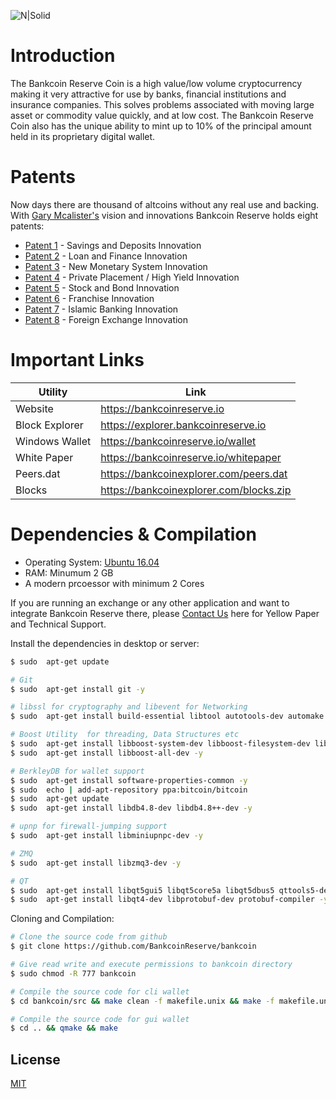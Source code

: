 ![N|Solid](https://bankcoinreserve.io/wp-content/uploads/2018/03/bankcoin-spin-small-400px.gif)

# Introduction
The Bankcoin Reserve Coin is a high value/low volume cryptocurrency making it very attractive for use by banks, financial institutions and insurance companies. This solves problems associated with moving large asset or commodity value quickly, and at low cost. The Bankcoin Reserve Coin also has the unique ability to mint up to 10% of the principal amount held in its proprietary digital wallet.

# Patents

Now days there are thousand of altcoins without any real use and backing. With  [Gary Mcalister's](https://www.amazon.com/Blockchain-Prophecy-Gary-Gabriel-McAlister/dp/0648173704/ref=sr_1_1?qid=1567079624&refinements=p_27%3AMr+Gary+Gabriel+McAlister&s=books&sr=1-1&text=Mr+Gary+Gabriel+McAlister) vision and innovations Bankcoin Reserve holds eight patents:

* [Patent 1](https://bankcoinreserve.io/savings-and-deposits-innovation) - Savings and Deposits Innovation
* [Patent 2](https://bankcoinreserve.io/loan-and-finance-innovation) - Loan and Finance Innovation
* [Patent 3](https://bankcoinreserve.io/new-monetary-system-innovation) - New Monetary System Innovation
* [Patent 4](https://bankcoinreserve.io/private-placement-high-yield-innovation) - Private Placement / High Yield Innovation
* [Patent 5](https://bankcoinreserve.io/stock-and-bond-innovation) - Stock and Bond Innovation
* [Patent 6](https://bankcoinreserve.io/franchise-innovation) - Franchise Innovation
* [Patent 7](https://bankcoinreserve.io/islamic-banking-innovation) - Islamic Banking Innovation
* [Patent 8](https://bankcoinreserve.io/foreign-exchange-innovation) - Foreign Exchange Innovation
# Important Links

| Utility | Link |
| ------ | ------ |
| Website | https://bankcoinreserve.io |
| Block Explorer | https://explorer.bankcoinreserve.io |
| Windows Wallet | https://bankcoinreserve.io/wallet |
| White Paper | https://bankcoinreserve.io/whitepaper |
| Peers.dat | https://bankcoinexplorer.com/peers.dat |
| Blocks | https://bankcoinexplorer.com/blocks.zip|

# Dependencies & Compilation

* Operating System: [Ubuntu 16.04](http://releases.ubuntu.com/16.04/)
* RAM: Minumum 2 GB
* A modern prcoessor with minimum 2 Cores

If you are running an exchange or any other application and want to integrate Bankcoin Reserve there, please [Contact Us](https://bankcoinreserve.io/contact/) here  for Yellow Paper and Technical Support.

Install the dependencies in desktop or server:

```sh
$ sudo  apt-get update

# Git
$ sudo  apt-get install git -y

# libssl for cryptography and libevent for Networking
$ sudo  apt-get install build-essential libtool autotools-dev automake pkg-config libssl-dev libevent-dev bsdmainutils -y

# Boost Utility  for threading, Data Structures etc
$ sudo  apt-get install libboost-system-dev libboost-filesystem-dev libboost-chrono-dev libboost-program-options-dev libboost-test-dev libboost-thread-dev -y
$ sudo  apt-get install libboost-all-dev -y

# BerkleyDB for wallet support
$ sudo  apt-get install software-properties-common -y
$ sudo  echo | add-apt-repository ppa:bitcoin/bitcoin
$ sudo  apt-get update
$ sudo  apt-get install libdb4.8-dev libdb4.8++-dev -y

# upnp for firewall-jumping support
$ sudo  apt-get install libminiupnpc-dev -y

# ZMQ
$ sudo  apt-get install libzmq3-dev -y

# QT
$ sudo  apt-get install libqt5gui5 libqt5core5a libqt5dbus5 qttools5-dev qttools5-dev-tools libprotobuf-dev protobuf-compiler -y
$ sudo  apt-get install libqt4-dev libprotobuf-dev protobuf-compiler -y

```

Cloning and Compilation:

```sh
# Clone the source code from github
$ git clone https://github.com/BankcoinReserve/bankcoin

# Give read write and execute permissions to bankcoin directory
$ sudo chmod -R 777 bankcoin

# Compile the source code for cli wallet
$ cd bankcoin/src && make clean -f makefile.unix && make -f makefile.unix

# Compile the source code for gui wallet
$ cd .. && qmake && make
```

License
----

[MIT](https://github.com/BankcoinReserve/bankcoin/blob/master/COPYING)



